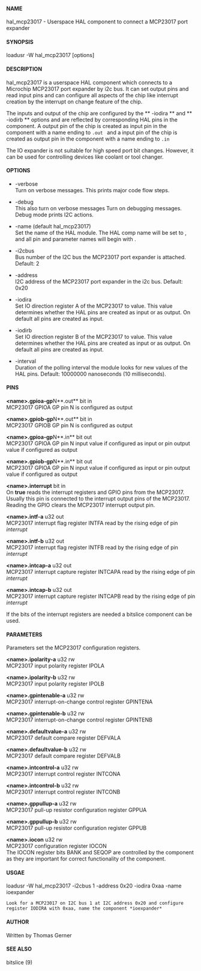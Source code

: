 #### NAME
hal_mcp23017 - Userspace HAL component to connect a MCP23017 port expander

#### SYNOPSIS
loadusr -W hal_mcp23017 [options]

#### DESCRIPTION
hal_mcp23017 is a userspace HAL component which connects to a Microchip MCP23017 
port expander by i2c bus. It can set output pins and read input pins and can configure
all aspects of the chip like interrupt creation by the interrupt on change feature 
of the chip.

The inputs and output of the chip are configured by the ** -iodira ** and ** -iodirb **
options and are reflected by corresponding HAL pins in the component. A output pin of the 
chip is created as input pin in the component with a name ending to ```.out ``` and a input pin
of the chip is created as output pin in the component with a name ending to ```.in ```

The IO expander is not suitable for high speed port bit changes. However, it can be used for
controlling devices like coolant or tool changer.

#### OPTIONS
* -verbose  
    Turn on verbose messages. This prints major code flow steps.

* -debug  
    This also turn on verbose messages
    Turn on debugging messages. Debug mode prints I2C actions.

* -name <string> (default hal_mcp23017)  
    Set the name of the HAL module.  The HAL comp name will be set to <string>, and all pin
    and parameter names will begin with <string>.

* -i2cbus <number>  
    Bus number of the I2C bus the MCP23017 port expander is attached. Default: 2

* -address <number>  
    I2C address of the MCP23017 port expander in the i2c bus. Default: 0x20

* -iodira <value>  
    Set IO direction register A of the MCP23017 to value. This value determines whether
    the HAL pins are created as input or as output. On default all pins are created as
    input.

* -iodirb <value>  
    Set IO direction register B of the MCP23017 to value. This value determines whether
    the HAL pins are created as input or as output. On default all pins are created as
    input.

* -interval <duration in nanoseconds>  
    Duration of the polling interval the module looks for new values of the HAL pins.
    Default: 10000000 nanoseconds (10 milliseconds).

#### PINS
 **\<name\>.gpioa-gp**N**.out**  bit in  
    MCP23017 GPIOA GP pin N is configured as output
    
 **\<name\>.gpiob-gp**N**.out**  bit in  
    MCP23017 GPIOB GP pin N is configured as output
    
 **\<name\>.gpioa-gp**N**.in**  bit out  
    MCP23017 GPIOA GP pin N input value if configured as input or pin output value if configured as output
    
 **\<name\>.gpiob-gp**N**.in**  bit out  
    MCP23017 GPIOA GP pin N input value if configured as input or pin output value if configured as output

 **\<name\>.interrupt**  bit in   
    On **true** reads the interrupt registers and GPIO pins from the MCP23017. Usually this pin is connected to
    the interrupt output pins of the MCP23017. Reading the GPIO clears the MCP23017 interrupt output pin.

 **\<name\>.intf-a** u32 out  
    MCP23017 interrupt flag register INTFA read by the rising edge of pin *interrupt*

 **\<name\>.intf-b** u32 out  
    MCP23017 interrupt flag register INTFB read by the rising edge of pin *interrupt*

 **\<name\>.intcap-a** u32 out  
    MCP23017 interrupt capture register INTCAPA read by the rising edge of pin *interrupt*

 **\<name\>.intcap-b** u32 out  
    MCP23017 interrupt capture register INTCAPB read by the rising edge of pin *interrupt*
    
If the bits of the interrupt registers are needed a bitslice component can be used.

#### PARAMETERS
Parameters set the MCP23017 configuration registers.

 **\<name\>.ipolarity-a** u32 rw  
    MCP23017 input polarity register IPOLA

 **\<name\>.ipolarity-b** u32 rw  
    MCP23017 input polarity register IPOLB

 **\<name\>.gpintenable-a** u32 rw  
    MCP23017 interrupt-on-change control register GPINTENA

 **\<name\>.gpintenable-b** u32 rw  
    MCP23017 interrupt-on-change control register GPINTENB

 **\<name\>.defaultvalue-a** u32 rw  
    MCP23017 default compare register DEFVALA

 **\<name\>.defaultvalue-b** u32 rw  
    MCP23017 default compare register DEFVALB

 **\<name\>.intcontrol-a** u32 rw  
    MCP23017 interrupt control register INTCONA

 **\<name\>.intcontrol-b** u32 rw  
    MCP23017 interrupt control register INTCONB

 **\<name\>.gppullup-a** u32 rw  
    MCP23017 pull-up resistor configuration register GPPUA

 **\<name\>.gppullup-b** u32 rw  
    MCP23017 pull-up resistor configuration register GPPUB

 **\<name\>.iocon** u32 rw  
    MCP23017 configuration register IOCON  
    The IOCON register bits BANK and SEQOP are controlled by the component as they are 
    important for correct functionality of the component.

#### USGAE
loadusr -W hal_mcp23017 -i2cbus 1 -address 0x20 -iodira 0xaa -name ioexpander

    Look for a MCP23017 on I2C bus 1 at I2C address 0x20 and configure register IODIRA with 0xaa, name the component *ioexpander* 

#### AUTHOR
Written by Thomas Gerner

#### SEE ALSO
bitslice (9)


